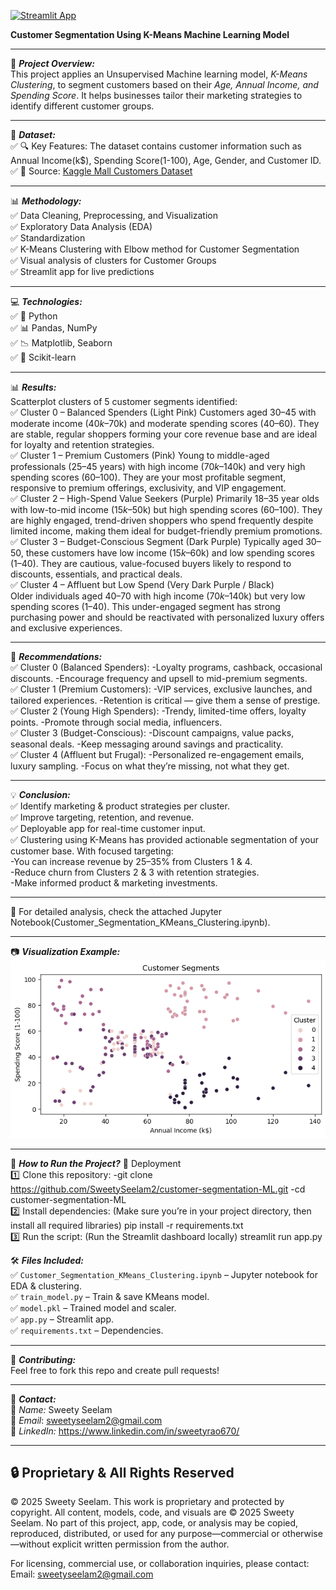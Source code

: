 [![Streamlit App](https://img.shields.io/badge/🚀_Live_App-Click_Here-brightgreen?style=for-the-badge&logo=streamlit)](https://customer-segmentation-ml.streamlit.app/)

   **Customer Segmentation Using K-Means Machine Learning Model**

--------------------------------------------------------------------------

📝 ***Project Overview:***                                                                                                           
This project applies an Unsupervised Machine learning model, *K-Means Clustering*, to segment customers based on their *Age, Annual Income, and Spending Score*. It helps businesses tailor their marketing strategies to identify different customer groups.

--------------------------------------------------------------------------

📂 ***Dataset:***                                                                                                                                        
✅ 🔍 Key Features: The dataset contains customer information such as Annual Income(k$), Spending Score(1-100), Age, Gender, and Customer ID.                               
✅ 📄 Source: [Kaggle Mall Customers Dataset](https://www.kaggle.com/vjchoudhary7/customer-segmentation-tutorial-in-python)

--------------------------------------------------------------------------

📊 ***Methodology:***                                                                                                                                                   
✅ Data Cleaning, Preprocessing, and Visualization                                                                                                                         
✅ Exploratory Data Analysis (EDA)                                                                                                                                            
✅ Standardization                                                                                                                                                         
✅ K-Means Clustering with Elbow method for Customer Segmentation                                                                                                            
✅ Visual analysis of clusters for Customer Groups                                                                                                                            
✅ Streamlit app for live predictions                                                                                                                                        

--------------------------------------------------------------------------

💻 ***Technologies:***                                                                                                                                                        
✅ 🐍 Python  
✅ 📊 Pandas, NumPy  
✅ 📉 Matplotlib, Seaborn  
✅ 📡 Scikit-learn  

--------------------------------------------------------------------------

📊 ***Results:***                                                                                                                                                      
Scatterplot clusters of 5 customer segments identified:                                                                                                                     
✅ Cluster 0 – Balanced Spenders (Light Pink)
Customers aged 30–45 with moderate income ($40k–$70k) and moderate spending scores (40–60). They are stable, regular shoppers forming your core revenue base and are ideal for loyalty and retention strategies.                                                                                                                                       
✅ Cluster 1 – Premium Customers (Pink)
Young to middle-aged professionals (25–45 years) with high income ($70k–$140k) and very high spending scores (60–100). They are your most profitable segment, responsive to premium offerings, exclusivity, and VIP engagement.                                                                                                                           
✅ Cluster 2 – High-Spend Value Seekers (Purple)
Primarily 18–35 year olds with low-to-mid income ($15k–$50k) but high spending scores (60–100). They are highly engaged, trend-driven shoppers who spend frequently despite limited income, making them ideal for budget-friendly premium promotions.                                                                                                  
✅ Cluster 3 – Budget-Conscious Segment (Dark Purple)
Typically aged 30–50, these customers have low income ($15k–$60k) and low spending scores (1–40). They are cautious, value-focused buyers likely to respond to discounts, essentials, and practical deals.                                                                                                                                             
✅ Cluster 4 – Affluent but Low Spend (Very Dark Purple / Black)                                                                                                            
Older individuals aged 40–70 with high income ($70k–$140k) but very low spending scores (1–40). This under-engaged segment has strong purchasing power and should be reactivated with personalized luxury offers and exclusive experiences.                                   

--------------------------------------------------------------------------                                                                

🧠 ***Recommendations:***                                                                                                                                                     
✅ Cluster 0 (Balanced Spenders):
      -Loyalty programs, cashback, occasional discounts.
      -Encourage frequency and upsell to mid-premium segments.                                                                                                                
✅ Cluster 1 (Premium Customers):
      -VIP services, exclusive launches, and tailored experiences.
      -Retention is critical — give them a sense of prestige.                                                                                                                 
✅ Cluster 2 (Young High Spenders):
      -Trendy, limited-time offers, loyalty points.
      -Promote through social media, influencers.                                                                                                                             
✅ Cluster 3 (Budget-Conscious):
      -Discount campaigns, value packs, seasonal deals.
      -Keep messaging around savings and practicality.                                                                                                                        
✅ Cluster 4 (Affluent but Frugal):
      -Personalized re-engagement emails, luxury sampling.
      -Focus on what they’re missing, not what they get.                                                                                                                     

--------------------------------------------------------------------------

💡 ***Conclusion:***                                                                                                                                                          
✅ Identify marketing & product strategies per cluster.                                                                                                                       
✅ Improve targeting, retention, and revenue.                                                                                                                                 
✅ Deployable app for real-time customer input.                                                                                                                               
✅ Clustering using K-Means has provided actionable segmentation of your customer base. With focused targeting:                                                               
      -You can increase revenue by 25–35% from Clusters 1 & 4.                                                                                                                
      -Reduce churn from Clusters 2 & 3 with retention strategies.                                                                                                            
      -Make informed product & marketing investments.                                                                                                                         

--------------------------------------------------------------------------

📌 For detailed analysis, check the attached Jupyter Notebook(Customer_Segmentation_KMeans_Clustering.ipynb).                   

--------------------------------------------------------------------------

📷 ***Visualization Example:***                                                                                                                                               
![Customer_segment_KMeans_cluster_plot](https://github.com/SweetySeelam2/customer-segmentation-ML/blob/39a895a2ea35d23d0a9a51d44a7226e5b13e26f8/images/Customer_segment_KMeans_cluster_plot.png)

--------------------------------------------------------------------------

📜 ***How to Run the Project?***                                                                                                                                              🚀 Deployment                                                                                                                                                                
1️⃣ Clone this repository:
      -git clone https://github.com/SweetySeelam2/customer-segmentation-ML.git
      -cd customer-segmentation-ML                                                                                                                                           
2️⃣ Install dependencies: (Make sure you’re in your project directory, then install all required libraries)
      pip install -r requirements.txt                                                                                                                                       
3️⃣ Run the script: (Run the Streamlit dashboard locally)
      streamlit run app.py                                                                                                                                                    

🛠️ ***Files Included:***                                                                                                                                                    
✅ `Customer_Segmentation_KMeans_Clustering.ipynb` – Jupyter notebook for EDA & clustering.                                                                                 
✅ `train_model.py` – Train & save KMeans model.                                                                                                                            
✅ `model.pkl` – Trained model and scaler.                                                                                                                                   
✅ `app.py` – Streamlit app.                                                                                                                                                  
✅ `requirements.txt` – Dependencies.                                                                                                                                        

--------------------------------------------------------------------------

🤝 ***Contributing:***                                                                                                                                                 
Feel free to fork this repo and create pull requests!                                                                                                                      

--------------------------------------------------------------------------

📩 ***Contact:***                                                                                                                                                             
👤 *Name:* Sweety Seelam                                                                                                                                                   
📧 *Email*: sweetyseelam2@gmail.com                                                                                                                                         
🔗 *LinkedIn:* https://www.linkedin.com/in/sweetyrao670/

--------------------------------------------------------------------------

## 🔒 Proprietary & All Rights Reserved

© 2025 Sweety Seelam. This work is proprietary and protected by copyright. All content, models, code, and visuals are © 2025 Sweety Seelam. No part of this project, app, code, or analysis may be copied, reproduced, distributed, or used for any purpose—commercial or otherwise—without explicit written permission from the author.

For licensing, commercial use, or collaboration inquiries, please contact: Email: sweetyseelam2@gmail.com

